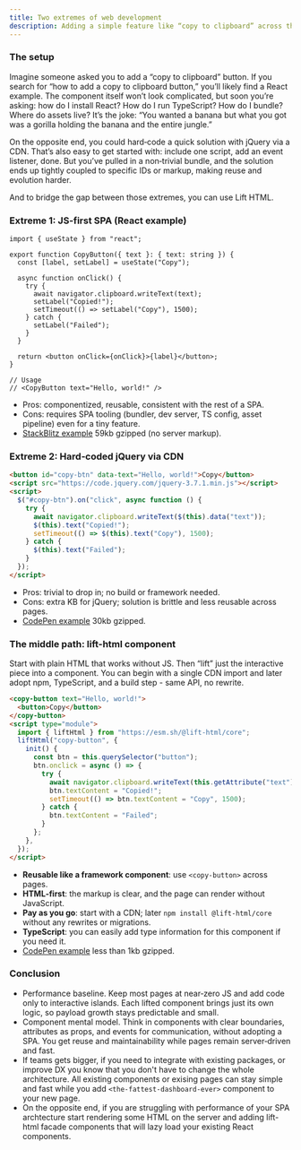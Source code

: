 ```yaml
---
title: Two extremes of web development
description: Adding a simple feature like “copy to clipboard” across the spectrum - from JS-first SPA to jQuery - and how liFt-html gives you a pragmatic middle path
---
```


### The setup

Imagine someone asked you to add a “copy to clipboard” button. If you search for “how to add a copy to clipboard button,” you’ll likely find a React example. The component itself won’t look complicated, but soon you’re asking: how do I install React? How do I run TypeScript? How do I bundle? Where do assets live? It’s the joke: “You wanted a banana but what you got was a gorilla holding the banana and the entire jungle.”

On the opposite end, you could hard‑code a quick solution with jQuery via a CDN. That’s also easy to get started with: include one script, add an event listener, done. But you’ve pulled in a non‑trivial bundle, and the solution ends up tightly coupled to specific IDs or markup, making reuse and evolution harder.

And to bridge the gap between those extremes, you can use Lift HTML.

### Extreme 1: JS‑first SPA (React example)

```tsx
import { useState } from "react";

export function CopyButton({ text }: { text: string }) {
  const [label, setLabel] = useState("Copy");

  async function onClick() {
    try {
      await navigator.clipboard.writeText(text);
      setLabel("Copied!");
      setTimeout(() => setLabel("Copy"), 1500);
    } catch {
      setLabel("Failed");
    }
  }

  return <button onClick={onClick}>{label}</button>;
}

// Usage
// <CopyButton text="Hello, world!" />
```

- Pros: componentized, reusable, consistent with the rest of a SPA.
- Cons: requires SPA tooling (bundler, dev server, TS config, asset pipeline) even for a tiny feature.
- [StackBlitz example](https://stackblitz.com/edit/vitejs-vite-vm3vyb3l?file=src%2FCopyButton.tsx) 59kb gzipped (no server markup).

### Extreme 2: Hard‑coded jQuery via CDN

```html
<button id="copy-btn" data-text="Hello, world!">Copy</button>
<script src="https://code.jquery.com/jquery-3.7.1.min.js"></script>
<script>
  $("#copy-btn").on("click", async function () {
    try {
      await navigator.clipboard.writeText($(this).data("text"));
      $(this).text("Copied!");
      setTimeout(() => $(this).text("Copy"), 1500);
    } catch {
      $(this).text("Failed");
    }
  });
</script>
```

- Pros: trivial to drop in; no build or framework needed.
- Cons: extra KB for jQuery; solution is brittle and less reusable across pages.
- [CodePen example](https://codepen.io/jlarky/pen/ogjGLOL?editors=1000) 30kb gzipped.

### The middle path: lift-html component

Start with plain HTML that works without JS. Then “lift” just the interactive piece into a component. You can begin with a single CDN import and later adopt npm, TypeScript, and a build step - same API, no rewrite.

```html
<copy-button text="Hello, world!">
  <button>Copy</button>
</copy-button>
<script type="module">
  import { liftHtml } from "https://esm.sh/@lift-html/core";
  liftHtml("copy-button", {
    init() {
      const btn = this.querySelector("button");
      btn.onclick = async () => {
        try {
          await navigator.clipboard.writeText(this.getAttribute("text"));
          btn.textContent = "Copied!";
          setTimeout(() => btn.textContent = "Copy", 1500);
        } catch {
          btn.textContent = "Failed";
        }
      };
    },
  });
</script>
```

- **Reusable like a framework component**: use `<copy-button>` across pages.
- **HTML‑first**: the markup is clear, and the page can render without JavaScript.
- **Pay as you go**: start with a CDN; later `npm install @lift-html/core` without any rewrites or migrations.
- **TypeScript**: you can easily add type information for this component if you need it.
- [CodePen example](https://codepen.io/jlarky/pen/OPyxXYz?editors=1000) less than 1kb gzipped.

### Conclusion

- Performance baseline. Keep most pages at near‑zero JS and add code only to interactive islands. Each lifted component brings just its own logic, so payload growth stays predictable and small.
- Component mental model. Think in components with clear boundaries, attributes as props, and events for communication, without adopting a SPA. You get reuse and maintainability while pages remain server‑driven and fast.
- If teams gets bigger, if you need to integrate with existing packages, or improve DX you know that you don't have to change the whole architecture. All existing components or exising pages can stay simple and fast while you add `<the-fattest-dashboard-ever>` component to your new page.
- On the opposite end, if you are struggling with performance of your SPA archtecture start rendering some HTML on the server and adding lift-html facade components that will lazy load your existing React components.
